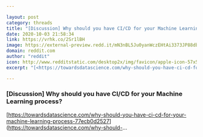 ```yaml
---

layout: post
category: threads
title: "[Discussion] Why should you have CI/CD for your Machine Learning process?"
date: 2020-10-03 21:58:34
link: https://vrhk.co/2Sr1lBH
image: https://external-preview.redd.it/mN3nBL5Ju0yanWczEHtAi3373JP88dbW2Zdvf0X3-0g.jpg?width=691&height=361.780104712&auto=webp&crop=691:361.780104712,smart&s=89b4e3e57e86961e70863c42dfd736177c7e6efe
domain: reddit.com
author: "reddit"
icon: http://www.redditstatic.com/desktop2x/img/favicon/apple-icon-57x57.png
excerpt: "[<https://towardsdatascience.com/why-should-you-have-ci-cd-for-your-machine-learning-process-77ecb0d2527>](<https://towardsdatascience.com/why-should->..."

---
```


### [Discussion] Why should you have CI/CD for your Machine Learning process?

[<https://towardsdatascience.com/why-should-you-have-ci-cd-for-your-machine-learning-process-77ecb0d2527>](<https://towardsdatascience.com/why-should->...